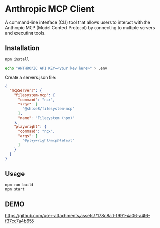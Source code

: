 # Anthropic MCP Client

A command-line interface (CLI) tool that allows users to interact with the Anthropic MCP (Model Context Protocol) by connecting to multiple servers and executing tools.

## Installation

```bash
npm install
```

```bash
echo "ANTHROPIC_API_KEY=<your key here>" > .env
```

Create a servers.json file:

```json
{
  "mcpServers": {
    "filesystem-mcp": {
      "command": "npx",
      "args": [
        "@shtse8/filesystem-mcp"
      ],
      "name": "Filesystem (npx)"
    },
    "playwright": {
      "command": "npx",
      "args": [
        "@playwright/mcp@latest"
      ]
    }
  }
}
```

## Usage

```
npm run build
npm start
```

## DEMO
https://github.com/user-attachments/assets/7178c8ad-f991-4a06-a4f6-f37cd7a4b655


